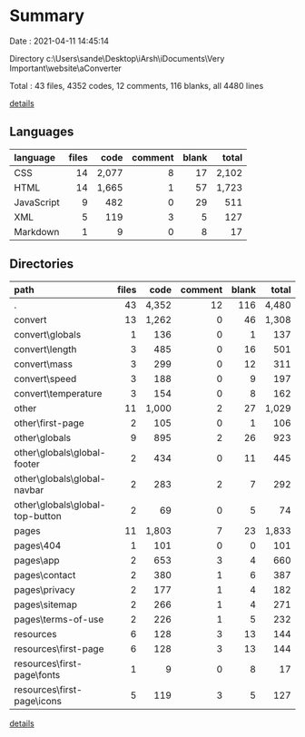 # Summary

Date : 2021-04-11 14:45:14

Directory c:\Users\sande\Desktop\iArsh\iDocuments\Very Important\website\aConverter

Total : 43 files,  4352 codes, 12 comments, 116 blanks, all 4480 lines

[details](details.md)

## Languages
| language | files | code | comment | blank | total |
| :--- | ---: | ---: | ---: | ---: | ---: |
| CSS | 14 | 2,077 | 8 | 17 | 2,102 |
| HTML | 14 | 1,665 | 1 | 57 | 1,723 |
| JavaScript | 9 | 482 | 0 | 29 | 511 |
| XML | 5 | 119 | 3 | 5 | 127 |
| Markdown | 1 | 9 | 0 | 8 | 17 |

## Directories
| path | files | code | comment | blank | total |
| :--- | ---: | ---: | ---: | ---: | ---: |
| . | 43 | 4,352 | 12 | 116 | 4,480 |
| convert | 13 | 1,262 | 0 | 46 | 1,308 |
| convert\globals | 1 | 136 | 0 | 1 | 137 |
| convert\length | 3 | 485 | 0 | 16 | 501 |
| convert\mass | 3 | 299 | 0 | 12 | 311 |
| convert\speed | 3 | 188 | 0 | 9 | 197 |
| convert\temperature | 3 | 154 | 0 | 8 | 162 |
| other | 11 | 1,000 | 2 | 27 | 1,029 |
| other\first-page | 2 | 105 | 0 | 1 | 106 |
| other\globals | 9 | 895 | 2 | 26 | 923 |
| other\globals\global-footer | 2 | 434 | 0 | 11 | 445 |
| other\globals\global-navbar | 2 | 283 | 2 | 7 | 292 |
| other\globals\global-top-button | 2 | 69 | 0 | 5 | 74 |
| pages | 11 | 1,803 | 7 | 23 | 1,833 |
| pages\404 | 1 | 101 | 0 | 0 | 101 |
| pages\app | 2 | 653 | 3 | 4 | 660 |
| pages\contact | 2 | 380 | 1 | 6 | 387 |
| pages\privacy | 2 | 177 | 1 | 4 | 182 |
| pages\sitemap | 2 | 266 | 1 | 4 | 271 |
| pages\terms-of-use | 2 | 226 | 1 | 5 | 232 |
| resources | 6 | 128 | 3 | 13 | 144 |
| resources\first-page | 6 | 128 | 3 | 13 | 144 |
| resources\first-page\fonts | 1 | 9 | 0 | 8 | 17 |
| resources\first-page\icons | 5 | 119 | 3 | 5 | 127 |

[details](details.md)